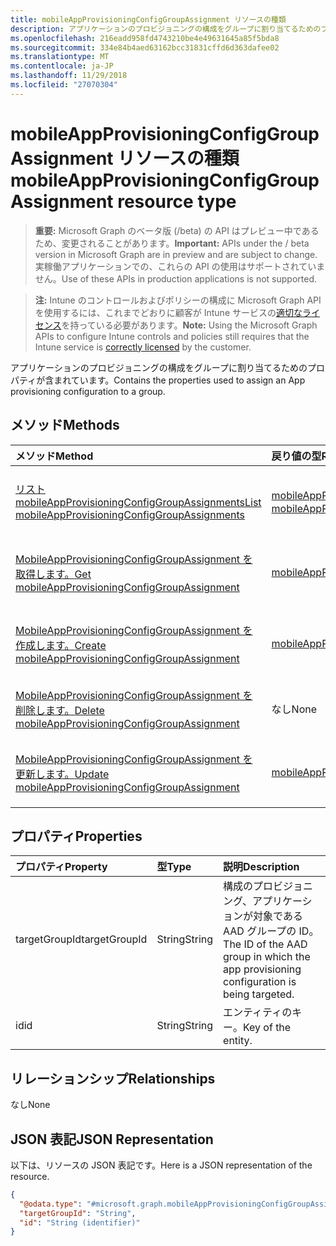 ```yaml
---
title: mobileAppProvisioningConfigGroupAssignment リソースの種類
description: アプリケーションのプロビジョニングの構成をグループに割り当てるためのプロパティが含まれています。
ms.openlocfilehash: 216eadd958fd4743210be4e49631645a85f5bda8
ms.sourcegitcommit: 334e84b4aed63162bcc31831cffd6d363dafee02
ms.translationtype: MT
ms.contentlocale: ja-JP
ms.lasthandoff: 11/29/2018
ms.locfileid: "27070304"
---
```

# <a name="mobileappprovisioningconfiggroupassignment-resource-type"></a><span data-ttu-id="58a8d-103">mobileAppProvisioningConfigGroupAssignment リソースの種類</span><span class="sxs-lookup"><span data-stu-id="58a8d-103">mobileAppProvisioningConfigGroupAssignment resource type</span></span>

> <span data-ttu-id="58a8d-104">**重要:** Microsoft Graph のベータ版 (/beta) の API はプレビュー中であるため、変更されることがあります。</span><span class="sxs-lookup"><span data-stu-id="58a8d-104">**Important:** APIs under the / beta version in Microsoft Graph are in preview and are subject to change.</span></span> <span data-ttu-id="58a8d-105">実稼働アプリケーションでの、これらの API の使用はサポートされていません。</span><span class="sxs-lookup"><span data-stu-id="58a8d-105">Use of these APIs in production applications is not supported.</span></span>

> <span data-ttu-id="58a8d-106">**注:** Intune のコントロールおよびポリシーの構成に Microsoft Graph API を使用するには、これまでどおりに顧客が Intune サービスの[適切なライセンス](https://go.microsoft.com/fwlink/?linkid=839381)を持っている必要があります。</span><span class="sxs-lookup"><span data-stu-id="58a8d-106">**Note:** Using the Microsoft Graph APIs to configure Intune controls and policies still requires that the Intune service is [correctly licensed](https://go.microsoft.com/fwlink/?linkid=839381) by the customer.</span></span>

<span data-ttu-id="58a8d-107">アプリケーションのプロビジョニングの構成をグループに割り当てるためのプロパティが含まれています。</span><span class="sxs-lookup"><span data-stu-id="58a8d-107">Contains the properties used to assign an App provisioning configuration to a group.</span></span>
## <a name="methods"></a><span data-ttu-id="58a8d-108">メソッド</span><span class="sxs-lookup"><span data-stu-id="58a8d-108">Methods</span></span>
|<span data-ttu-id="58a8d-109">メソッド</span><span class="sxs-lookup"><span data-stu-id="58a8d-109">Method</span></span>|<span data-ttu-id="58a8d-110">戻り値の型</span><span class="sxs-lookup"><span data-stu-id="58a8d-110">Return Type</span></span>|<span data-ttu-id="58a8d-111">説明</span><span class="sxs-lookup"><span data-stu-id="58a8d-111">Description</span></span>|
|:---|:---|:---|
|[<span data-ttu-id="58a8d-112">リスト mobileAppProvisioningConfigGroupAssignments</span><span class="sxs-lookup"><span data-stu-id="58a8d-112">List mobileAppProvisioningConfigGroupAssignments</span></span>](../api/intune-apps-mobileappprovisioningconfiggroupassignment-list.md)|<span data-ttu-id="58a8d-113">[mobileAppProvisioningConfigGroupAssignment](../resources/intune-apps-mobileappprovisioningconfiggroupassignment.md)コレクション</span><span class="sxs-lookup"><span data-stu-id="58a8d-113">[mobileAppProvisioningConfigGroupAssignment](../resources/intune-apps-mobileappprovisioningconfiggroupassignment.md) collection</span></span>|<span data-ttu-id="58a8d-114">[MobileAppProvisioningConfigGroupAssignment](../resources/intune-apps-mobileappprovisioningconfiggroupassignment.md)オブジェクトのプロパティと関係を一覧表示します。</span><span class="sxs-lookup"><span data-stu-id="58a8d-114">List properties and relationships of the [mobileAppProvisioningConfigGroupAssignment](../resources/intune-apps-mobileappprovisioningconfiggroupassignment.md) objects.</span></span>|
|[<span data-ttu-id="58a8d-115">MobileAppProvisioningConfigGroupAssignment を取得します。</span><span class="sxs-lookup"><span data-stu-id="58a8d-115">Get mobileAppProvisioningConfigGroupAssignment</span></span>](../api/intune-apps-mobileappprovisioningconfiggroupassignment-get.md)|[<span data-ttu-id="58a8d-116">mobileAppProvisioningConfigGroupAssignment</span><span class="sxs-lookup"><span data-stu-id="58a8d-116">mobileAppProvisioningConfigGroupAssignment</span></span>](../resources/intune-apps-mobileappprovisioningconfiggroupassignment.md)|<span data-ttu-id="58a8d-117">[MobileAppProvisioningConfigGroupAssignment](../resources/intune-apps-mobileappprovisioningconfiggroupassignment.md)オブジェクトのプロパティと関係を参照してください。</span><span class="sxs-lookup"><span data-stu-id="58a8d-117">Read properties and relationships of the [mobileAppProvisioningConfigGroupAssignment](../resources/intune-apps-mobileappprovisioningconfiggroupassignment.md) object.</span></span>|
|[<span data-ttu-id="58a8d-118">MobileAppProvisioningConfigGroupAssignment を作成します。</span><span class="sxs-lookup"><span data-stu-id="58a8d-118">Create mobileAppProvisioningConfigGroupAssignment</span></span>](../api/intune-apps-mobileappprovisioningconfiggroupassignment-create.md)|[<span data-ttu-id="58a8d-119">mobileAppProvisioningConfigGroupAssignment</span><span class="sxs-lookup"><span data-stu-id="58a8d-119">mobileAppProvisioningConfigGroupAssignment</span></span>](../resources/intune-apps-mobileappprovisioningconfiggroupassignment.md)|<span data-ttu-id="58a8d-120">新しい[mobileAppProvisioningConfigGroupAssignment](../resources/intune-apps-mobileappprovisioningconfiggroupassignment.md)オブジェクトを作成します。</span><span class="sxs-lookup"><span data-stu-id="58a8d-120">Create a new [mobileAppProvisioningConfigGroupAssignment](../resources/intune-apps-mobileappprovisioningconfiggroupassignment.md) object.</span></span>|
|[<span data-ttu-id="58a8d-121">MobileAppProvisioningConfigGroupAssignment を削除します。</span><span class="sxs-lookup"><span data-stu-id="58a8d-121">Delete mobileAppProvisioningConfigGroupAssignment</span></span>](../api/intune-apps-mobileappprovisioningconfiggroupassignment-delete.md)|<span data-ttu-id="58a8d-122">なし</span><span class="sxs-lookup"><span data-stu-id="58a8d-122">None</span></span>|<span data-ttu-id="58a8d-123">の[mobileAppProvisioningConfigGroupAssignment](../resources/intune-apps-mobileappprovisioningconfiggroupassignment.md)を削除します。</span><span class="sxs-lookup"><span data-stu-id="58a8d-123">Deletes a [mobileAppProvisioningConfigGroupAssignment](../resources/intune-apps-mobileappprovisioningconfiggroupassignment.md).</span></span>|
|[<span data-ttu-id="58a8d-124">MobileAppProvisioningConfigGroupAssignment を更新します。</span><span class="sxs-lookup"><span data-stu-id="58a8d-124">Update mobileAppProvisioningConfigGroupAssignment</span></span>](../api/intune-apps-mobileappprovisioningconfiggroupassignment-update.md)|[<span data-ttu-id="58a8d-125">mobileAppProvisioningConfigGroupAssignment</span><span class="sxs-lookup"><span data-stu-id="58a8d-125">mobileAppProvisioningConfigGroupAssignment</span></span>](../resources/intune-apps-mobileappprovisioningconfiggroupassignment.md)|<span data-ttu-id="58a8d-126">[MobileAppProvisioningConfigGroupAssignment](../resources/intune-apps-mobileappprovisioningconfiggroupassignment.md)オブジェクトのプロパティを更新します。</span><span class="sxs-lookup"><span data-stu-id="58a8d-126">Update the properties of a [mobileAppProvisioningConfigGroupAssignment](../resources/intune-apps-mobileappprovisioningconfiggroupassignment.md) object.</span></span>|

## <a name="properties"></a><span data-ttu-id="58a8d-127">プロパティ</span><span class="sxs-lookup"><span data-stu-id="58a8d-127">Properties</span></span>
|<span data-ttu-id="58a8d-128">プロパティ</span><span class="sxs-lookup"><span data-stu-id="58a8d-128">Property</span></span>|<span data-ttu-id="58a8d-129">型</span><span class="sxs-lookup"><span data-stu-id="58a8d-129">Type</span></span>|<span data-ttu-id="58a8d-130">説明</span><span class="sxs-lookup"><span data-stu-id="58a8d-130">Description</span></span>|
|:---|:---|:---|
|<span data-ttu-id="58a8d-131">targetGroupId</span><span class="sxs-lookup"><span data-stu-id="58a8d-131">targetGroupId</span></span>|<span data-ttu-id="58a8d-132">String</span><span class="sxs-lookup"><span data-stu-id="58a8d-132">String</span></span>|<span data-ttu-id="58a8d-133">構成のプロビジョニング、アプリケーションが対象である AAD グループの ID。</span><span class="sxs-lookup"><span data-stu-id="58a8d-133">The ID of the AAD group in which the app provisioning configuration is being targeted.</span></span>|
|<span data-ttu-id="58a8d-134">id</span><span class="sxs-lookup"><span data-stu-id="58a8d-134">id</span></span>|<span data-ttu-id="58a8d-135">String</span><span class="sxs-lookup"><span data-stu-id="58a8d-135">String</span></span>|<span data-ttu-id="58a8d-136">エンティティのキー。</span><span class="sxs-lookup"><span data-stu-id="58a8d-136">Key of the entity.</span></span>|

## <a name="relationships"></a><span data-ttu-id="58a8d-137">リレーションシップ</span><span class="sxs-lookup"><span data-stu-id="58a8d-137">Relationships</span></span>
<span data-ttu-id="58a8d-138">なし</span><span class="sxs-lookup"><span data-stu-id="58a8d-138">None</span></span>
## <a name="json-representation"></a><span data-ttu-id="58a8d-139">JSON 表記</span><span class="sxs-lookup"><span data-stu-id="58a8d-139">JSON Representation</span></span>
<span data-ttu-id="58a8d-140">以下は、リソースの JSON 表記です。</span><span class="sxs-lookup"><span data-stu-id="58a8d-140">Here is a JSON representation of the resource.</span></span>
<!-- {
  "blockType": "resource",
  "keyProperty": "id",
  "@odata.type": "microsoft.graph.mobileAppProvisioningConfigGroupAssignment"
}
-->
``` json
{
  "@odata.type": "#microsoft.graph.mobileAppProvisioningConfigGroupAssignment",
  "targetGroupId": "String",
  "id": "String (identifier)"
}
```





